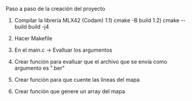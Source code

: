 Paso a paso de la creación del proyecto

1) Compilar la librería MLX42 (Codam)
	1.1) cmake -B build
	1.2) cmake --build build -j4

2) Hacer Makefile
3) En el main.c -> Evalluar los argumentos
4) Crear función para evalluar que el archivo que se envía como argumento es ".ber"
5) Crear función para que cuente las lineas del mapa
6) Crear función que genere un array del mapa